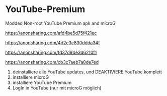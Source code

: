 # YouTube-Premium
Modded Non-root YouTube Premium apk and microG 

https://anonsharing.com/afd4be5d75f421ec

https://anonsharing.com/4d2e3c830ddda34f

https://anonsharing.com/fd37d94e3d6210f1

https://anonsharing.com/cb3c7aeb7a8de7ed

1. deinstalliere alle YouTube updates, und DEAKTIVIERE YouTube komplett
2. installiere microG
3. installiere YouTube Premium
4. LogIn in YouTube (nur mit microG möglich)

